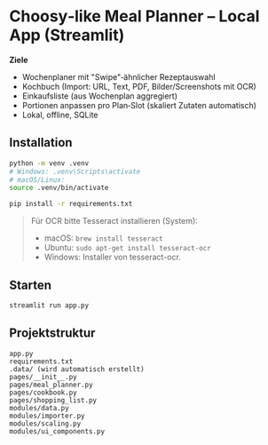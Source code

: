 # Choosy‑like Meal Planner – Local App (Streamlit)

**Ziele**
- Wochenplaner mit "Swipe"‑ähnlicher Rezeptauswahl
- Kochbuch (Import: URL, Text, PDF, Bilder/Screenshots mit OCR)
- Einkaufsliste (aus Wochenplan aggregiert)
- Portionen anpassen pro Plan‑Slot (skaliert Zutaten automatisch)
- Lokal, offline, SQLite


## Installation
```bash
python -m venv .venv
# Windows: .venv\Scripts\activate
# macOS/Linux:
source .venv/bin/activate

pip install -r requirements.txt
```
> Für OCR bitte Tesseract installieren (System):
> - macOS: `brew install tesseract`
> - Ubuntu: `sudo apt-get install tesseract-ocr`
> - Windows: Installer von tesseract-ocr.

## Starten
```bash
streamlit run app.py
```

## Projektstruktur
```
app.py
requirements.txt
.data/ (wird automatisch erstellt)
pages/__init__.py
pages/meal_planner.py
pages/cookbook.py
pages/shopping_list.py
modules/data.py
modules/importer.py
modules/scaling.py
modules/ui_components.py
```